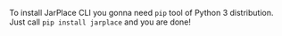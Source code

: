 To install JarPlace CLI you gonna need `pip` tool of Python 3 distribution. Just call `pip install jarplace` and you are done!
